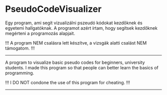 # PseudoCodeVisualizer
Egy program, ami segít vizualizálni pszeudó kódokat kezdőknek és egyetemi hallgatóknak.
A programot azért írtam, hogy segítsek kezdőknek megérteni a programozás alapjait.

!!! A program NEM csalásra lett készítve, a vizsgák alatti csalást NEM támogatom. !!!

------------------------------------------------------------------------------
A program to visualize basic pseudo codes for beginners, university students.
I made this program so that people can better learn the basics of programming. 

!!! I DO NOT condone the use of this program for cheating. !!!

-------------------------------------------------------------------------------
